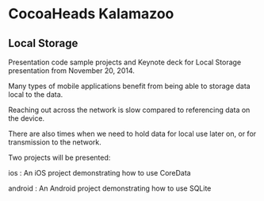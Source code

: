 CocoaHeads Kalamazoo
====================

Local Storage
-----------

Presentation code sample projects and Keynote deck for Local Storage presentation from November 20, 2014.

Many types of mobile applications benefit from being able to storage data local to the data.

Reaching out across the network is slow compared to referencing data on the device.

There are also times when we need to hold data for local use later on, or for transmission to the network.


Two projects will be presented:

ios : An iOS project demonstrating how to use CoreData

android : An Android project demonstrating how to use SQLite
